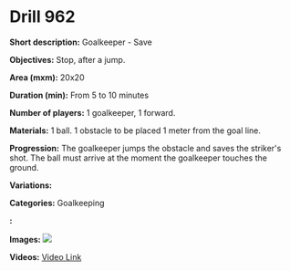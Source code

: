 # Drill 962

**Short description:**
Goalkeeper - Save

**Objectives:**
Stop, after a jump.

**Area (mxm):**
20x20

**Duration (min):**
From 5 to 10 minutes

**Number of players:**
1 goalkeeper, 1 forward.

**Materials:**
1 ball. 1 obstacle to be placed 1 meter from the goal line.

**Progression:**
The goalkeeper jumps the obstacle and saves the striker's shot. The ball must arrive at the moment the goalkeeper touches the ground.

**Variations:**


**Categories:**
Goalkeeping

**:**


**Images:**
![](https://www.coachingfutsal.com/\images\218f8d6177e1d41a6801d50fc0deb23a4d1820ca7ea07ed708582e07a780869b0d76dd88c761be0452bf8b3503bb659371295cd385ee170efc6353bf3f214426511e32ed70085.jpg)

**Videos:**
[Video Link](https://www.youtube.com/embed/8mWU2a3CJW4)

